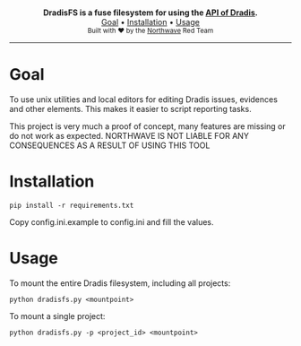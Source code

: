 <p align="center">
    <br/>
    <b>DradisFS is a fuse filesystem for using the <a href="https://dradisframework.com/support/guides/rest_api/">API of Dradis</a>.</b>
    <br/>
    <a href="#goal">Goal</a>
    •
    <a href="#installation">Installation</a>
    •
    <a href="#usage">Usage</a>
    <br/>
    <sub>Built with ❤ by the <a href="https://twitter.com/NorthwaveLabs">Northwave</a> Red Team</sub>
    <br/>
</p>
<hr>

# Goal

To use unix utilities and local editors for editing Dradis issues, evidences and other elements. This makes it easier to script reporting tasks. 

This project is very much a proof of concept, many features are missing or do not work as expected. 
NORTHWAVE IS NOT LIABLE FOR ANY CONSEQUENCES AS A RESULT OF USING THIS TOOL

# Installation

```
pip install -r requirements.txt
```

Copy config.ini.example to config.ini and fill the values.

# Usage

To mount the entire Dradis filesystem, including all projects:

```
python dradisfs.py <mountpoint>
```

To mount a single project:

```
python dradisfs.py -p <project_id> <mountpoint>
```
